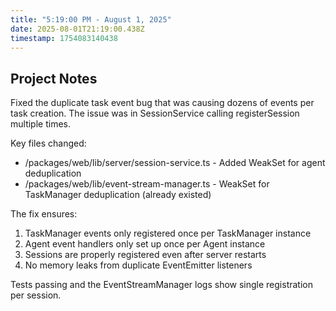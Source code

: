 ```yaml
---
title: "5:19:00 PM - August 1, 2025"
date: 2025-08-01T21:19:00.438Z
timestamp: 1754083140438
---
```


## Project Notes

Fixed the duplicate task event bug that was causing dozens of events per task creation. The issue was in SessionService calling registerSession multiple times.

Key files changed:
- /packages/web/lib/server/session-service.ts - Added WeakSet for agent deduplication
- /packages/web/lib/event-stream-manager.ts - WeakSet for TaskManager deduplication (already existed)

The fix ensures:
1. TaskManager events only registered once per TaskManager instance
2. Agent event handlers only set up once per Agent instance  
3. Sessions are properly registered even after server restarts
4. No memory leaks from duplicate EventEmitter listeners

Tests passing and the EventStreamManager logs show single registration per session.
